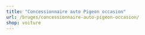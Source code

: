 ```yaml
---
title: "Concessionnaire auto Pigeon occasion"
url: /bruges/concessionnaire-auto-pigeon-occasion/
shop: voiture
---
```

